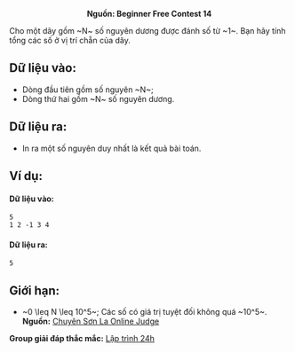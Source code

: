 **<center>Nguồn: Beginner Free Contest 14</center>**

Cho một dãy gồm ~N~ số nguyên dương được đánh số từ ~1~. Bạn hãy tính tổng các số ở vị trí chẵn của dãy.

## Dữ liệu vào:
- Dòng đầu tiên gồm số nguyên ~N~;
- Dòng thứ hai gồm ~N~ số nguyên dương.

## Dữ liệu ra:
- In ra một số nguyên duy nhất là kết quả bài toán.

## Ví dụ:
#### Dữ liệu vào:
```
5
1 2 -1 3 4
```

#### Dữ liệu ra:
```
5
```

## Giới hạn:
- ~0 \leq N \leq 10^5~; Các số có giá trị tuyệt đối không quá ~10^5~.
**Nguồn:** [Chuyên Sơn La Online Judge](http://csloj.ddns.net/)

**Group giải đáp thắc mắc:** [Lập trình 24h](https://www.facebook.com/groups/1386904321519984)